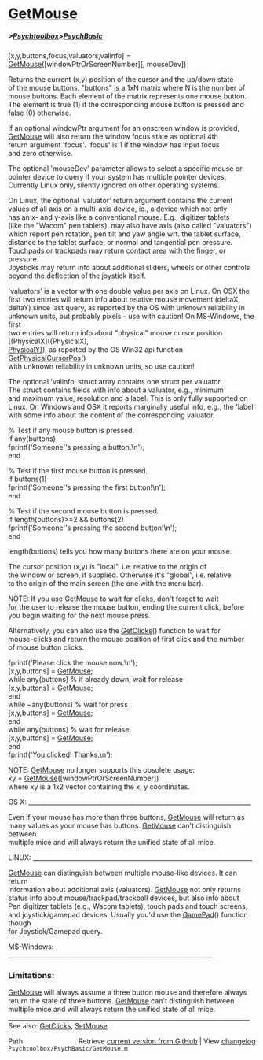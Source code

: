 # [GetMouse](GetMouse)
##### >[Psychtoolbox](Psychtoolbox)>[PsychBasic](PsychBasic)

[x,y,buttons,focus,valuators,valinfo] = [GetMouse](GetMouse)([windowPtrOrScreenNumber][, mouseDev])  
  
Returns the current (x,y) position of the cursor and the up/down state  
of the mouse buttons. "buttons" is a 1xN matrix where N is the number of  
mouse buttons. Each element of the matrix represents one mouse button.  
The element is true (1) if the corresponding mouse button is pressed and  
false (0) otherwise.  
  
If an optional windowPtr argument for an onscreen window is provided,  
[GetMouse](GetMouse) will also return the window focus state as optional 4th  
return argument 'focus'. 'focus' is 1 if the window has input focus  
and zero otherwise.   
  
The optional 'mouseDev' parameter allows to select a specific mouse or  
pointer device to query if your system has multiple pointer devices.  
Currently Linux only, silently ignored on other operating systems.  
  
On Linux, the optional 'valuator' return argument contains the current  
values of all axis on a multi-axis device, ie., a device which not only  
has an x- and y-axis like a conventional mouse. E.g., digitizer tablets  
(like the "Wacom" pen tablets), may also have axis (also called "valuators")  
which report pen rotation, pen tilt and yaw angle wrt. the tablet surface,  
distance to the tablet surface, or normal and tangential pen pressure.  
Touchpads or trackpads may return contact area with the finger, or pressure.  
Joysticks may return info about additional sliders, wheels or other controls  
beyond the deflection of the joystick itself.  
  
'valuators' is a vector with one double value per axis on Linux. On OSX the  
first two entries will return info about relative mouse movement (deltaX,  
deltaY) since last query, as reported by the OS with unknown reliability in  
unknown units, but probably pixels - use with caution! On MS-Windows, the first  
two entries will return info about "physical" mouse cursor position [(PhysicalX]((PhysicalX),  
[PhysicalY)](PhysicalY)), as reported by the OS Win32 api function [GetPhysicalCursorPos](GetPhysicalCursorPos)()  
with unknown reliability in unknown units, so use caution!  
  
The optional 'valinfo' struct array contains one struct per valuator.  
The struct contains fields with info about a valuator, e.g., minimum  
and maximum value, resolution and a label. This is only fully supported on  
Linux. On Windows and OSX it reports marginally useful info, e.g., the 'label'  
with some info about the content of the corresponding valuator.  
  
  
% Test if any mouse button is pressed.   
if any(buttons)  
  fprintf('Someone''s pressing a button.\n');  
end  
  
% Test if the first mouse button is pressed.  
if buttons(1)  
  fprintf('Someone''s pressing the first button!\n');  
end  
  
% Test if the second mouse button is pressed.  
if length(buttons)\>=2 && buttons(2)  
  fprintf('Someone''s pressing the second button!\n');  
end  
  
length(buttons) tells you how many buttons there are on your mouse.  
  
The cursor position (x,y) is "local", i.e. relative to the origin of  
the window or screen, if supplied. Otherwise it's "global", i.e. relative  
to the origin of the main screen (the one with the menu bar).  
  
NOTE: If you use [GetMouse](GetMouse) to wait for clicks, don't forget to wait  
for the user to release the mouse button, ending the current click, before  
you begin waiting for the next mouse press.  
  
Alternatively, you can also use the [GetClicks](GetClicks)() function to wait for  
mouse-clicks and return the mouse position of first click and the number  
of mouse button clicks.  
  
fprintf('Please click the mouse now.\n');  
[x,y,buttons] = [GetMouse](GetMouse);  
while any(buttons) % if already down, wait for release  
  [x,y,buttons] = [GetMouse](GetMouse);  
end  
while ~any(buttons) % wait for press  
  [x,y,buttons] = [GetMouse](GetMouse);  
end  
while any(buttons) % wait for release  
  [x,y,buttons] = [GetMouse](GetMouse);  
end  
fprintf('You clicked! Thanks.\n');  
  
NOTE: [GetMouse](GetMouse) no longer supports this obsolete usage:  
xy = [GetMouse](GetMouse)([windowPtrOrScreenNumber])  
where xy is a 1x2 vector containing the x, y coordinates.  
  
OS X: \_\_\_\_\_\_\_\_\_\_\_\_\_\_\_\_\_\_\_\_\_\_\_\_\_\_\_\_\_\_\_\_\_\_\_\_\_\_\_\_\_\_\_\_\_\_\_\_\_\_\_\_\_\_\_\_\_\_\_\_\_\_\_\_\_\_\_\_\_\_\_  
  
Even if your mouse has more than three buttons, [GetMouse](GetMouse) will return as  
many values as your mouse has buttons. [GetMouse](GetMouse) can't distinguish between  
multiple mice and will always return the unified state of all mice.  
  
LINUX: \_\_\_\_\_\_\_\_\_\_\_\_\_\_\_\_\_\_\_\_\_\_\_\_\_\_\_\_\_\_\_\_\_\_\_\_\_\_\_\_\_\_\_\_\_\_\_\_\_\_\_\_\_\_\_\_\_\_\_\_\_\_\_\_\_\_\_\_\_\_  
  
[GetMouse](GetMouse) can distinguish between multiple mouse-like devices. It can return  
information about additional axis (valuators). [GetMouse](GetMouse) not only returns  
status info about mouse/trackpad/trackball devices, but also info about  
Pen digitizer tablets (e.g., Wacom tablets), touch pads and touch screens,  
and joystick/gamepad devices. Usually you'd use the [GamePad](GamePad)() function though  
for Joystick/Gamepad query.  
  
M$-Windows: \_\_\_\_\_\_\_\_\_\_\_\_\_\_\_\_\_\_\_\_\_\_\_\_\_\_\_\_\_\_\_\_\_\_\_\_\_\_\_\_\_\_\_\_\_\_\_\_\_\_\_\_\_\_\_\_\_\_\_\_\_\_\_\_\_  
  
### Limitations:  
  
[GetMouse](GetMouse) will always assume a three button mouse and therefore always  
return the state of three buttons. [GetMouse](GetMouse) can't distinguish between  
multiple mice and will always return the unified state of all mice.  
\_\_\_\_\_\_\_\_\_\_\_\_\_\_\_\_\_\_\_\_\_\_\_\_\_\_\_\_\_\_\_\_\_\_\_\_\_\_\_\_\_\_\_\_\_\_\_\_\_\_\_\_\_\_\_\_\_\_\_\_\_\_\_\_\_\_\_\_\_\_\_\_\_\_\_\_\_  
See also: [GetClicks](GetClicks), [SetMouse](SetMouse)  
  




<div class="code_header" style="text-align:right;">
  <span style="float:left;">Path&nbsp;&nbsp;</span> <span class="counter">Retrieve <a href=
  "https://raw.github.com/Psychtoolbox-3/Psychtoolbox-3/beta/Psychtoolbox/PsychBasic/GetMouse.m">current version from GitHub</a> | View <a href=
  "https://github.com/Psychtoolbox-3/Psychtoolbox-3/commits/beta/Psychtoolbox/PsychBasic/GetMouse.m">changelog</a></span>
</div>
<div class="code">
  <code>Psychtoolbox/PsychBasic/GetMouse.m</code>
</div>

